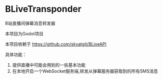 # BLiveTransponder

B站直播间弹幕消息转发器

本项目为Godot项目

本项目依赖于 https://github.com/skyatgit/BLiveAPI

具体功能：

1. 提供直播中可能会用到的一些基本功能
2. 在本地开启一个WebSocket服务端,转发从弹幕服务器获取到的所有SMS消息